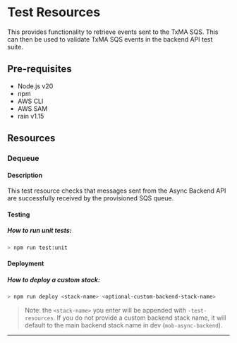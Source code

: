 # Test Resources

This provides functionality to retrieve events sent to the TxMA SQS. This can then be used to validate TxMA SQS events in the backend API test suite.
## Pre-requisites
- Node.js v20
- npm
- AWS CLI
- AWS SAM
- rain v1.15

## Resources

### Dequeue

#### Description

This test resource checks that messages sent from the Async Backend API are successfully received by the provisioned SQS queue.

#### Testing

##### How to run unit tests:

```sh
> npm run test:unit
```

#### Deployment

##### How to deploy a custom stack:

```sh
> npm run deploy <stack-name> <optional-custom-backend-stack-name>
```

> Note: the `<stack-name>` you enter will be appended with `-test-resources`. If you do not provide a custom backend stack name, it will default to the main backend stack name in dev (`mob-async-backend`).

---
